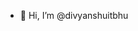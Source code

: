 - 👋 Hi, I’m @divyanshuitbhu


<!---
divyanshuitbhu/divyanshuitbhu is a ✨ special ✨ repository because its `README.md` (this file) appears on your GitHub profile.
You can click the Preview link to take a look at your changes.
--->
